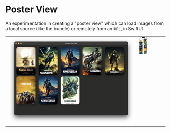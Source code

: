 # Poster View

An experimentation in creating a "poster view" which can load images from a local source (like the bundle) or remotely from an `URL`, in SwiftUI

<table>
  <tr valign="top">
    <td><img src="Snapshots/Desktop.png"></td>
    <td><img src="Snapshots/Mobile.png" height=33% width=33%></td>
  </tr>
</table>
